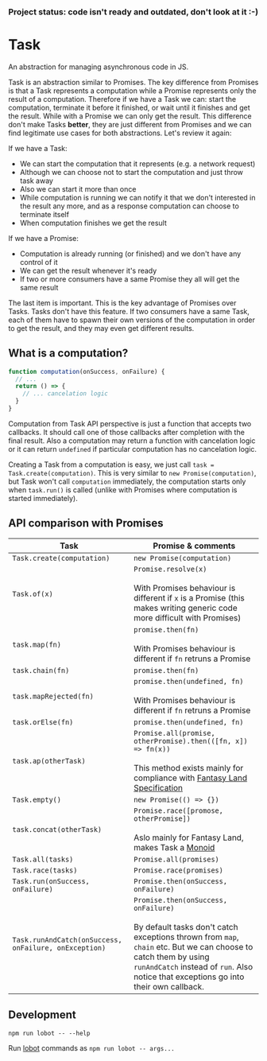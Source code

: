 ### Project status: code isn't ready and outdated, don't look at it :-)


# Task

An abstraction for managing asynchronous code in JS.

Task is an abstraction similar to Promises. The key difference from Promises is that a Task represents a computation while a Promise represents only the result of a computation. Therefore if we have a Task we can: start the computation, terminate it before it finished, or wait until it finishes and get the result. While with a Promise we can only get the result. This difference don't make Tasks **better**, they are just different from Promises and we can find legitimate use cases for both abstractions. Let's review it again:

If we have a Task:

 - We can start the computation that it represents (e.g. a network request)
 - Although we can choose not to start the computation and just throw task away
 - Also we can start it more than once
 - While computation is running we can notify it that we don't interested in the result any more, and as a response computation can choose to terminate itself
 - When computation finishes we get the result

If we have a Promise:

 - Computation is already running (or finished) and we don't have any control of it
 - We can get the result whenever it's ready
 - If two or more consumers have a same Promise they all will get the same result

The last item is important. This is the key advantage of Promises over Tasks. Tasks don't have this feature. If two consumers have a same Task, each of them have to spawn their own versions of the computation in order to get the result, and they may even get different results.


## What is a computation?

```js
function computation(onSuccess, onFailure) {
  // ...
  return () => {
    // ... cancelation logic
  }
}
```

Computation from Task API perspective is just a function that accepts two callbacks.
It should call one of those callbacks after completion with the final result.
Also a computation may return a function with cancelation logic or it can return `undefined`
if particular computation has no cancelation logic.

Creating a Task from a computation is easy, we just call `task = Task.create(computation)`.
This is very similar to `new Promise(computation)`, but Task won't call `computation`
immediately, the computation starts only when `task.run()` is called
(unlike with Promises where computation is started immediately).


## API comparison with Promises

| Task | Promise & comments |
| ---- | ------- |
| `Task.create(computation)` | `new Promise(computation)` |
| `Task.of(x)` | `Promise.resolve(x)`<br/><br/>With Promises behaviour is different if `x` is a Promise (this makes writing generic code more difficult with Promises) |
| `task.map(fn)` | `promise.then(fn)`<br/><br/>With Promises behaviour is different if `fn` retruns a Promise |
| `task.chain(fn)` | `promise.then(fn)` |
| `task.mapRejected(fn)` | `promise.then(undefined, fn)`<br/><br/>With Promises behaviour is different if `fn` retruns a Promise |
| `task.orElse(fn)` | `promise.then(undefined, fn)` |
| `task.ap(otherTask)` | `Promise.all(promise, otherPromise).then(([fn, x]) => fn(x))`<br/><br/>This method exists mainly for compliance with [Fantasy Land Specification](https://github.com/fantasyland/fantasy-land) |
| `Task.empty()` | `new Promise(() => {})` |
| `task.concat(otherTask)` | `Promise.race([promose, otherPromise])`<br/><br/>Aslo mainly for Fantasy Land, makes Task a [Monoid](https://github.com/fantasyland/fantasy-land#monoid) |
| `Task.all(tasks)` | `Promise.all(promises)` |
| `Task.race(tasks)` | `Promise.race(promises)` |
| `Task.run(onSuccess, onFailure)` | `Promise.then(onSuccess, onFailure)` |
| `Task.runAndCatch(onSuccess, onFailure, onException)` | `Promise.then(onSuccess, onFailure)`<br/><br/>By default tasks don't catch exceptions thrown from `map`, `chain` etc. But we can choose to catch them by using `runAndCatch` instead of `run`. Also notice that exceptions go into their own callback. |



## Development

```
npm run lobot -- --help
```

Run [lobot](https://github.com/rpominov/lobot) commands as `npm run lobot -- args...`
